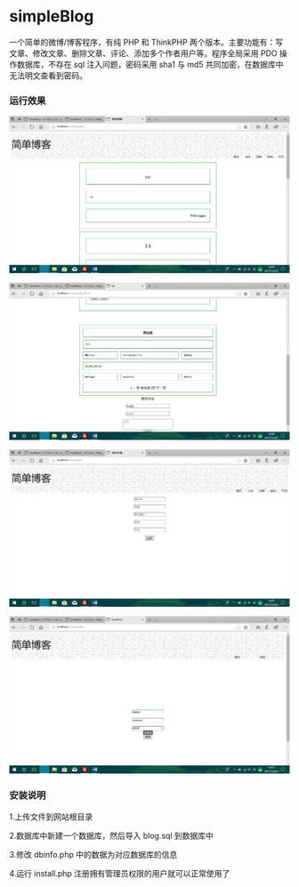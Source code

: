 # simpleBlog

一个简单的微博/博客程序，有纯 PHP 和 ThinkPHP 两个版本。主要功能有：写文章、修改文章、删除文章、评论、添加多个作者用户等。程序全局采用 PDO 操作数据库，不存在 sql 注入问题，密码采用 sha1 与 md5 共同加密，在数据库中无法明文查看到密码。

### 运行效果

![1](https://github.com/LemoFire/simpleBlog/raw/main/doc/1.png)

![2](https://github.com/LemoFire/simpleBlog/raw/main/doc/2.png)

![3](https://github.com/LemoFire/simpleBlog/raw/main/doc/3.png)

![4](https://github.com/LemoFire/simpleBlog/raw/main/doc/4.png)

### 安装说明

1.上传文件到网站根目录

2.数据库中新建一个数据库，然后导入 blog.sql 到数据库中

3.修改 dbinfo.php 中的数据为对应数据库的信息

4.运行 install.php 注册拥有管理员权限的用户就可以正常使用了
